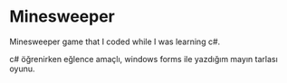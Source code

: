 # Minesweeper

Minesweeper game that I coded while I was learning c#.

c# öğrenirken eğlence amaçlı, windows forms ile yazdığım mayın tarlası oyunu.
